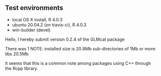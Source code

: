 ## Test environments
* local OS X install, R 4.0.3
* ubuntu 20.04.2 (on travis-ci), R 4.0.3
* win-builder (devel)

Hello, I hereby submit version 0.2.4 of the GLMcat package
 
There was 1 NOTE:
     installed size is 20.9Mb
     sub-directories of 1Mb or more:
       libs  20.5Mb

It seems that this is a common note among packages using C++ through the Rcpp library.

